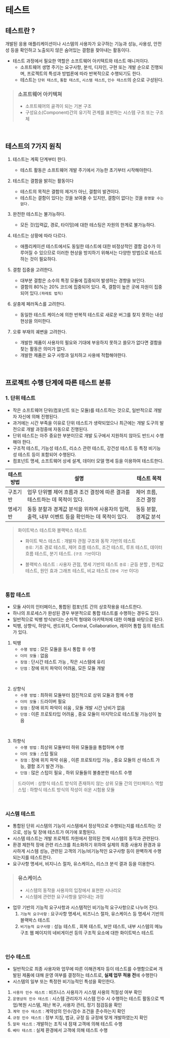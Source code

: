 # 테스트

## 테스트란 ?
개발된 응용 애플리케이션이나 시스템의 사용자가 요구하는 기능과 성능, 사용성, 안전성 등을 확인하고 노출되지 않은 숨어있는 결함을 찾아내는 활동이다.

- 테스트 과정에서 필요한 역할은 소프트웨어 아키텍트와 테스트 매니저이다.
  - 소프트웨어 생명 주기는 요구사항, 분석, 디자인, 구현 또는 개발 순으로 진행되며, 프로젝트의 특성과 방법론에 따라 반복적으로 수행되기도 한다.
  - 테스트는 `단위 테스트`, `통합 테스트`, `시스템 테스트`, `인수 테스트`의 순으로 구성된다.

> ### 소프트웨어 아키텍쳐
> - 소프트웨어의 골격이 되는 기본 구조
> - 구성요소(Component)간의 유기적 관계를 표현하는 시스템 구조 또는 구조체

<br>

## 테스트의 7가지 원칙
1. 테스트는 계획 단계부터 한다.
   - 테스트 활동은 소프트웨어 개발 주기에서 가능한 초기부터 시작해야한다.

2. 테스트는 결함을 밝히는 활동이다
   - 테스트의 목적은 결함의 제거가 아닌, 결함의 발견이다.
   - 테스트는 결함이 있다는 것을 보여줄 수 있지만, 결함이 없다는 것을 `증명할 수는 없다.`

3. 완전한 테스트는 불가능하다.
   - 모든 것(입력값, 경로, 타이밍)에 대한 테스팅은 자원의 한계로 불가능하다.

4. 테스트는 상황에 따라 다르다.
   - 애플리케이션 테스트에서도 동일한 테스트에 대한 비정상적인 결함 검수가 이루어질 수 있으므로 이러한 현상을 방지하기 위해서는 다양한 방법으로 테스트하는 것이 필요하다.

5. 결함 집중을 고려한다.
   - 대부분 결함은 소수의 특정 모듈에 집중되어 발생하는 경향을 보인다.
   - 결함의 80%는 20% 코드에 집중되어 있다. 즉, 결함이 높은 곳에 자원이 집중되어 있다.`(파레토 법칙)`

6. 살충제 페러독스를 고려한다.
   - 동일한 테스트 케이스에 의한 반복적 테스트로 새로운 버그를 찾지 못하는 내성 현상을 의미한다.

7. 오류 부재의 궤변을 고려한다.
   - 개발한 제품이 사용자의 필요와 기대에 부응하지 못하고 쓸모가 없다면 결함을 찾는 활동은 의미가 없다.
   - 개발한 제품은 요구 사항과 일치하고 사용에 적합해야한다.


<br>

## 프로젝트 수행 단계에 따른 테스트 분류

### 1. 단위 테스트
- 작은 소프트웨어 단위(컴포넌트 또는 모듈)를 테스트하는 것으로, 일반적으로 개발자 자신에 의해 진행된다.
- 과거에는 시간 부족을 이유로 단위 테스트가 생략되었으나 최근에는 개발 도구의 발전으로 개발 과정중에 자동으로 진행된다.
- 단위 테스트는 아주 중요한 부분이므로 개발 도구에서 지원하지 않아도 반드시 수행해야 한다.
- 구조적 테스트, 기능성 테스트, 리소스 관련 테스트, 강건성 테스트 등 특정 비기능성 테스트 등이 포함되어 수행된다.
- 컴포넌트 명세, 소프트웨어 상세 설계, 데이터 모델 명세 등을 이용하여 테스트한다.

테스트 방법 | 설명 | 테스트 목적
---|---|---
구조기반 |  업무 단위별 제어 흐름과 조건 결정에 따른 결과를 테스트하는 데 목적이 있다. | 제어 흐름, 조건 결정
명세기반| 동등 분할과 경계값 분석을 위하여 사용자의 입력, 출력, 내부 이벤트 등을 확인하는 데 목적이 있다.| 동등 분할, 경계값 분석


> 화이트박스 테스트와 블랙박스 테스트
> - 화이트 박스 테스트 : 개발자 관점 구조와 동작 기반의 테스트   
> `종류`: 기초 경로 테스트, 제어 흐름 테스트, 조건 테스트, 루프 테스트, 데이터 흐름 테스트, 분기 테스트. (`구조 기반`이다)
> 
> - 블랙박스 테스트 : 사용자 관점, 명세 기반의 테스트
> `종류` : 균등 분할 , 한계값 테스트, 원인 효과 그래프 테스트, 비교 테스트 (`명세 기반` 이다)

<br>

### 통합 테스트
- 모듈 사이의 인터페이스, 통합된 컴포넌트 간의 상호작용을 테스트한다.
- 하나의 프로세스가 완성된 경우 부분적으로 통합 테스트를 수행하는 경우도 있다.
- 일반적으로 빅뱅 방식보다는 순차적 형태와 아키텍처에 대한 이해를 바탕으로 된다.
- 빅뱅, 상향식, 하양식, 샌드위치, Central, Collaboration, 레이어 통합 등의 테스트가 있다.

1. 빅뱅  
   - `수행 방법` : 모든 모듈을 동시 통합 후 수행  
   - `더미 모듈` : 없음  
   - `장점` : 단시간 테스트 가능 , 작은 시스템에 유리  
   - `단점` : 장에 위치 파악이 어려움, 모든 모듈 개발
 
<br>

2. 상향식
   - `수행 방법` : 최하위 모듈부터 점진적으로 상위 모듈과 함께 수행
   - `더미 모듈` : 드라이버 필요
   - `장점` : 장애 위치 파악이 쉬움 , 모듈 개발 시간 낭비가 없음
   - `단점` : 이른 프로토타입 어려움 , 중요 모듈이 마지막으로 테스트될 가능성이 높음

<br>

3. 하향식 
   - `수행 방법` : 최상위 모듈부터 하위 모듈들을 통합하며 수행
   - `더미 모듈` : 스텁 필요
   - `장점` : 장애 위치 파악 쉬움 , 이른 프로토타입 가능 , 중요 모듈의 선 테스트 가능, 결함 조기 발견 가능.
   - `단점` : 많은 스텁이 필요 , 하위 모듈들의 불충분한 테스트 수행

> 드라이버 : 상향식 테스트 방식의 존재하지 않는 상위 모듈 간의 인터페이스 역할
> 스텁 : 하향식 테스트 방식의 작성이 쉬운 시험용 모듈

<br>

### 시스템 테스트
- 통합된 단위 시스템의 기능이 시스템에서 정상적으로 수행되는지를 테스트하는 것으로, 성능 및 장애 테스트가 여기에 포함된다.
- 시스템 테스트는 개발 프로젝트 차원에서 정의된 전체 시스템의 동작과 관련된다.
- 환경 제한적 장애 관련 리스크를 최소화하기 위하여 실제의 최종 사용자 환경과 유사하게 시스템 성능, 관련된 고객의 기능/비기능적인 요구사항 등이 완벽하게 수행되는지를 테스트한다.
- 요구사항 명세서, 비지니스 절차, 유스케이스, 리스크 분석 결과 등을 이용한다.

> ### 유스케이스
> - 시스템의 동작을 사용자의 입장에서 표현한 시나리오
> - 시스템에 관련한 요구사항을 알아내는 과정

- 업무 기반의 기능적 요구사항과 시스템적인 비기능적 요구사항으로 나누어 진다.
  1. `기능적 요구사항` : 요구사항 명세서, 비즈니스 절차, 유스케이스 등 명세서 기반의 블랙박스 테스트
  2. `비기능적 요구사항` : 성능 테스트 , 회복 테스트, 보안 테스트, 내부 시스템의 메뉴 구조 웹 페이지의 네비게이션 등의 구조적 요소에 대한 화이트박스 테스트

<br>

### 인수 테스트
- 일반적으로 최종 사용자와 업무에 따른 이해관계자 등이 테스트를 수행함으로써 개발된 제품에 대해 운영 여부를 결정하는 테스트로, **실제 업무 적용 전**에 수행한다
- 시스템의 일부 또는 특정한 비기능적인 특성을 확인한다.

1. `사용자 인수 테스트` : 비즈니스 사용자가 시스템 사용의 적절성 여부 확인
2. `운영상의 인수 테스트` : 시스템 관리자가 시스템 인수 시 수행하는 테스트 활동으로 백업/복원 시스템, 재난 복구, 사용자 관리, 정기 점검등을 확인
3. `계약 인수 테스트` : 계약상의 인수/검수 조건을 준수하는지 확인
4. `규정 인수 테스트` : 정부 지침, 법규, 규정 등 규정에 맞게 개발하였는지 확인
5. `알파 테스트` : 개발하는 조직 내 잠재 고객에 의해 테스트 수행
6. `베타 테스트` : 실제 환경에서 고객에 의해 테스트 수행
